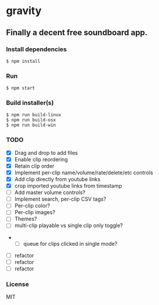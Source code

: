 # gravity

## Finally a decent free soundboard app.

### Install dependencies

```
$ npm install
```

### Run

```
$ npm start
```

### Build installer(s)

```
$ npm run build-linux
$ npm run build-osx
$ npm run build-win
```

### TODO

- [x] Drag and drop to add files
- [x] Enable clip reordering
- [x] Retain clip order
- [x] Implement per-clip name/volume/rate/delete/etc controls
- [x] Add clip directly from youtube links
- [x] crop imported youtube links from timestamp
- [ ] Add master volume controls?
- [ ] Implement search, per-clip CSV tags?
- [ ] Per-clip color?
- [ ] Per-clip images?
- [ ] Themes?
- [ ] multi-clip playable vs single clip only toggle?
- - [ ] queue for clips clicked in single mode?
- [ ] refactor
- [ ] refactor
- [ ] refactor

### License

MIT
